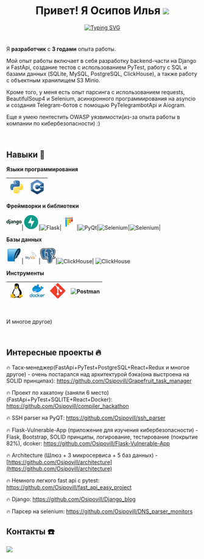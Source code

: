 <h1 align="center"><b>Привет! Я Осипов Илья </b><img src="https://media.giphy.com/media/hvRJCLFzcasrR4ia7z/giphy.gif" width="35"></h1>
<!--  -->
<p align="center">
  <a href="https://git.io/typing-svg"><img src="https://readme-typing-svg.herokuapp.com?font=Fira+Code&size=19&pause=1000&random=false&width=500&lines=Love+to+learn+something+new+and+be+better...;..................110%25...................." alt="Typing SVG" /></a>
<!--  -->
</p>
<h1 align="center"></h1>

Я **разработчик** с **3 годами** опыта работы. 

Мой опыт работы включает в себя разработку backend-части на Django и FastApi, создание тестов с использованием PyTest, работу с SQL и базами данных (SQLite, MySQL, PostgreSQL, ClickHouse), а также работу с объектным хранилищем S3 Minio. 

Кроме того, у меня есть опыт парсинга с использованием requests, BeautifulSoup4 и Selenium, асинхронного программирования на asyncio и создания Telegram-ботов с помощью PyTelegrambotApi и Aiogram. 

Еще я умею пентестить OWASP уязвимости(из-за опыта работы в компании по кибербезопасности) :)

<br>

## Навыки :muscle:


**Языки программирования**

<img title="Python" alt="Python" width="40px" src="https://raw.githubusercontent.com/github/explore/master/topics/python/python.png" />|<img title="C++" alt="C++" width="40px" src="https://raw.githubusercontent.com/github/explore/master/topics/cpp/cpp.png">
|--|--|

**Фреймворки и библиотеки**

<img title="Django" alt="Django" width="40px" src="https://raw.githubusercontent.com/github/explore/master/topics/django/django.png">|<img title="FastApi" alt="FastApi" width="40px" src="https://raw.githubusercontent.com/github/explore/master/topics/fastapi/fastapi.png">|<img title="Flask" alt="Flask" width="40px" src="https://nordicapis.com/wp-content/uploads/How-to-Create-an-API-Using-The-Flask-Framework.png">|<img title="PyTest" alt="PyTest" width="40px" src="https://raw.githubusercontent.com/devicons/devicon/6910f0503efdd315c8f9b858234310c06e04d9c0/icons/pytest/pytest-original.svg">|<img title="PyQt" alt="PyQt" width="40px" src="https://upload.wikimedia.org/wikipedia/commons/thumb/e/e6/Python_and_Qt.svg/160px-Python_and_Qt.svg.png">|<img title="Selenium" alt="Selenium" width="40px" src="https://img.icons8.com/color/48/000000/selenium-test-automation.png">|<img title="BeutifulSoup4" alt="Selenium" width="40px" src="https://yandex-images.clstorage.net/j5JE0z235/3524fflJY/0yVPFz3XN6joDx-9GSl4g_7dGVjoTbL9yRkA9wt1C_n0fMToj7gbFYRPKKJRrdwlZFZKZZrq9LMi0g8AVGdncZ4wGiYM-jPxgUobwEkJdJf2qGxUrDza7L1wCYZqcHfJyGDZdTMpwsQc-_la2EglGXhrDzXyn_230iZKYWz_x7jbQQcHocduVIQTDkHt_WCrcjDp0DRECrCN_dFaPukPTDWh_dXDtR6ErM9tyvA8taU4O5OVxy-hVwqHRmXQp3vwB-0DG-0XugjslwINXbmAd7KsHXjMyIrobZWV4nY9w3TpDdWRwzHiyCjbmUb04MVRLLODHTcvlc9uv_7VYK9fJDdxB_P9T1IYbENuzZU5UHNOmC140Ege7PWNlVpOqat0pcH9EVN5IoRA42XOhOgRvZzno6WPM72rAnf20YBvJzBDXR8n7ZfamJj7CkWtaYAjquyBuCxYWkid4Um-RuWfkNWVSVFzbaIMJFeF8lzQWeHwu5eJ32tVb27vEikwv9_QX0XTB92LfkiUm87JyW1oBy6gHXQoULrADYUNsmY1F9idMS0BJyEOSMDf7TLAsH1NqBfbJcNnkWuSV05lPK97PJ9BKwsVL7bI8L9mHTnpkAcOCK2gSFC2lBld3dKKEZPspQXV6RtNDmzYW5F2HLwxnfTbX0XP97nHTmsGXeTDQ7y3-U9rAf8uVBh_gi3dfZw3bhDJIPgMQhA53U3iAvmf2PkBTdXb5a5UQB89NhCElcHEb9eNM3utozbv5s0oA_c0G21r_w2r9rgAx7rdoSnEX454bdgoyJLQ4XUxDsbxT9AtqcXFbzUm_DSTUeIM8Dmh5H9LRdeTAfs-927xpPvLsPdhjwON0xq8aCvmyXWJ2E9uDClUxNCygAUpIcb2tTfMbcGJkWf5wtgoC9mu2HT5bfTrowEXw_X_CksKaWxTO6D7FdtL6ZPG0BDb7im1SYAz5oCppKRMangtBVHSAlEc">|

**Базы данных**

<img title="SQLite" alt="SQLite" width="40px" src="https://raw.githubusercontent.com/github/explore/master/topics/sqlite/sqlite.png">|<img title="MySQL" alt="MySQL" width="40px" src="https://raw.githubusercontent.com/github/explore/master/topics/mysql/mysql.png">|<img title="PostgreSQL" alt="PostgreSQL" width="40px" src="https://raw.githubusercontent.com/github/explore/master/topics/postgresql/postgresql.png">|<img title="ClickHouse" alt="ClickHouse" width="40px" src="https://clickhouse.com/images/media/ch_logo_yel_md_vert.svg">| <img title="S3 MinIo" alt="ClickHouse" width="20px"  src="https://min.io/resources/img/logo/MINIO_Bird.png">

**Инструменты**

<img title="Linux" alt="Linux" width="40px" src="https://raw.githubusercontent.com/github/explore/master/topics/linux/linux.png">|<img title="Docker" alt="Docker" width="40px" src="https://raw.githubusercontent.com/github/explore/master/topics/docker/docker.png">|<img title="Git" alt="Git" width="40px" src="https://raw.githubusercontent.com/github/explore/master/topics/git/git.png">|<img title="Postman" alt="Postman" width="40px" src="https://img.icons8.com/?size=100&id=QEQQKirln6Tf&format=png&color=000000">
|--|--|--|--|

<br>

И многое другое)


<br>

## Интересные проекты 🔥
🔥 Таск-менеджер(FastApi+PyTest+PostgreSQL+React+Redux и многое другое) - очень постарался над архитектурой бэка(она выстроена на SOLID принципах): https://github.com/Osipovill/Grapefruit_task_manager

🔥 Проект по хакатону (заняли 6 место)(FastApi+PyTest+SQLITE+React+Docker): https://github.com/Osipovill/compiler_hackathon <br>

🔥 SSH parser на PyQT: https://github.com/Osipovill/ssh_parser<br>

🔥 Flask-Vulnerable-App (приложение для изучения кибербезопасности) - Flask, Bootstrap, SOLID принципы, логирование, тестирование (покрытие 82%), dcoker: https://github.com/Osipovill/Flask-Vulnerable-App

🔥 Architecture (Шлюз + 3 микросервиса + 5 баз данных) - [https://github.com/Osipovill/architecture](https://github.com/Osipovill/architecture)

🔥 Немного легкого fast api c pytest: https://github.com/Osipovill/fast_api_easy_project <br>

🔥 Django: https://github.com/Osipovill/Django_blog <br>

🔥 Парсер на selenium: https://github.com/Osipovill/DNS_parser_monitors




## Контакты :phone:

<a href="https://t.me/medvediano"><img src="https://img.icons8.com/?size=100&id=ymzccwMmNkRx&format=png&color=000000" width="40"></a>


